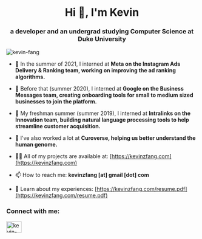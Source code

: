 <h1 align="center">Hi 👋, I'm Kevin</h1>
<h3 align="center">a developer and an undergrad studying Computer Science at Duke University</h3>

<p align="left"> <img src="https://komarev.com/ghpvc/?username=kevin-fang&label=Profile%20views&color=0e75b6&style=flat" alt="kevin-fang" /> </p>

- 🔭 In the summer of 2021, I interned at **Meta on the Instagram Ads Delivery & Ranking team, working on improving the ad ranking algorithms.**

- 🔎 Before that (summer 2020), I interned at **Google on the Business Messages team, creating onboarding tools for small to medium sized businesses to join the platform.**

- 🌱 My freshman summer (summer 2019), I interned at **Intralinks on the Innovation team, building natural language processing tools to help streamline customer acquisition.**

- 📝 I've also worked a lot at **Curoverse, helping us better understand the human genome.**

- 👨‍💻 All of my projects are available at: [https://kevinzfang.com](https://kevinzfang.com)

- 📫 How to reach me: **kevinzfang [at] gmail [dot] com**

- 📄 Learn about my experiences: [https://kevinzfang.com/resume.pdf](https://kevinzfang.com/resume.pdf)

<h3 align="left">Connect with me:</h3>
<p align="left">
<a href="https://linkedin.com/in/kevin-fang" target="blank"><img align="center" src="https://raw.githubusercontent.com/rahuldkjain/github-profile-readme-generator/master/src/images/icons/Social/linked-in-alt.svg" alt="kevin-fang" height="30" width="40" /></a>
</p>
